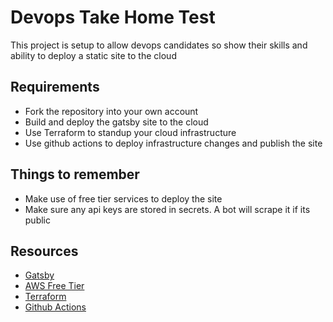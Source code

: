 # Devops Take Home Test

This project is setup to allow devops candidates so show their skills and ability to deploy a static site to the cloud

## Requirements
- Fork the repository into your own account
- Build and deploy the gatsby site to the cloud
- Use Terraform to standup your cloud infrastructure
- Use github actions to deploy infrastructure changes and publish the site

## Things to remember
- Make use of free tier services to deploy the site
- Make sure any api keys are stored in secrets. A bot will scrape it if its public

## Resources
- [Gatsby](https://www.gatsbyjs.com/docs/)
- [AWS Free Tier](https://aws.amazon.com/free/?all-free-tier.sort-by=item.additionalFields.SortRank&all-free-tier.sort-order=asc&awsf.Free%20Tier%20Categories=categories%23storage)
- [Terraform](https://www.terraform.io/docs/index.html)
- [Github Actions](https://docs.github.com/en/free-pro-team@latest/actions
)
